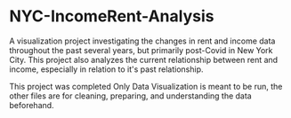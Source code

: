 # NYC-IncomeRent-Analysis
A visualization project investigating the changes in rent and income data throughout the past several years, but primarily post-Covid in New York City. This project also analyzes the current relationship between rent and income, especially in relation to it's past relationship.

This project was completed 
Only Data Visualization is meant to be run, the other files are for cleaning, preparing, and understanding the data beforehand.
